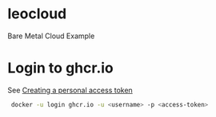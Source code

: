 # leocloud
Bare Metal Cloud Example


Login to ghcr.io
===

See [Creating a personal access token](https://docs.github.com/en/authentication/keeping-your-account-and-data-secure/creating-a-personal-access-token)

~~~bash
 docker -u login ghcr.io -u <username> -p <access-token>
~~~